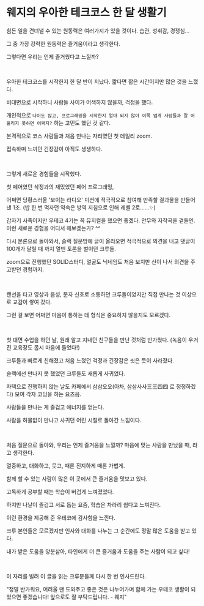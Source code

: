 # 웨지의 우아한 테크코스 한 달 생활기

힘든 일을 견뎌낼 수 있는 원동력은 여러가지가 있을 것이다. 습관, 성취감, 경쟁심...

그 중 가장 강력한 원동력은 즐거움이라고 생각한다.

그렇다면 우리는 언제 즐거웠다고 느낄까?

<br>

우아한 테크코스를 시작한지 한 달 반이 지났다. 짧다면 짧은 시간이지만 많은 것을 느꼈다.

비대면으로 시작하니 사람들 사이가 어색하지 않을까, 걱정을 했다. 

개인적으로 `나이도 많고, 프로그래밍을 시작한지 얼마 되지 않아 이쪽 업계 사람들과 잘 어울리지 못하면 어쩌지?` 하는 고민도 했던 것 같다.

본격적으로 코스 사람들과 처음 만나는 자리였던 첫 데일리 zoom.

접속하며 느끼던 긴장감이 아직도 생생하다.

<br>

그렇게 새로운 경험들을 시작했다.

첫 페어였던 삭정과의 재밌었던 페어 프로그래밍,

어쩌면 당황스러울 '보이는 라디오' 미션에 적극적으로 참여해 만족할 결과물을 만들어 낸 1조. (밥 한 번 먹자던 약속은 방역 지침으로 인해 레벨 2로......✨)

갑자기 사족이지만 우테코 4기는 꼭 뮤지컬을 했으면 좋겠다. 안무와 자작곡을 곁들인. 이런 새로운 경험을 어디서 해보겠는가? ^^

다시 본론으로 돌아와서, 슬랙 질문방에 글이 올라오면 적극적으로 의견을 내고 댓글이 100개가 달릴 때 까지 열띤 토론을 벌이던 크루들.

zoom으로 진행했던 SOLID스터디, 얼굴도 닉네임도 처음 보지만 신이 나서 의견을 주고받던 경험까지.  

<br>

랜선을 타고 영상과 음성, 문자 신호로 소통하던 크루들이었지만 직접 만나는 것 이상으로 교감이 쌓여 갔다.

그런 걸 보면 어쩌면 마음이 통하는 데 형식은 중요하지 않을지도 모르겠다.

<br>

첫 대면 수업을 하던 날, 원래 알고 지내던 친구들을 만난 것처럼 반가웠다. (녹음이 우거진 교육장도 몹시 마음에 들었다!)

크루들과 빠르게 친해졌고 처음 느꼈던 걱정과 긴장감은 씻은 듯이 사라졌다.

슬랙에선 만나지 못 했었던 크루들도 새롭게 사귀었다.

자택으로 진행하지 않는 날도 카페에서 삼삼오오(아차, 삼삼사사三三四四 로 정정하겠다) 모여 각자 코딩을 하는 요즈음.

사람들을 만나는 게 즐겁고 에너지를 얻는다.

사람을 허물없이 만나고 사귀던 어린 시절로 돌아간 느낌이다.

<br>

처음 질문으로 돌아와, 우리는 언제 즐거움을 느낄까? 마음에 맞는 사람을 만났을 때, 라고 생각한다.

열중하고, 대화하고, 웃고, 때론 진지하게 때론 가볍게.

함께 할 수 있는 사람이 많은 이 곳에서 큰 즐거움을 맛보고 있다.

고독하게 공부할 때는 학습이 버겁게 느껴졌었다.

하지만 나날이 즐겁고 서로 돕는 요즘, 학습은 차라리 쉽다고 느껴진다.

이런 환경을 제공해 준 우테코에 감사함을 느낀다.

크루 본인들은 모르겠지만 인사와 대화를 나누는 그 순간에도 정말 많은 도움을 받고 있다.

내가 받은 도움을 양분삼아, 타인에게 더 큰 즐거움과 도움을 주는 사람이 되고 싶다!  

<br>

이 자리를 빌려 이 글을 읽는 크루분들께 다시 한 번 인사드린다.

"정말 반가워요, 어려울 땐 도와주고 좋은 것은 나누어가며 함께 가는 우테코 생활이 되었으면 좋겠습니다! 앞으로도 잘 부탁드립니다. - 웨지"
